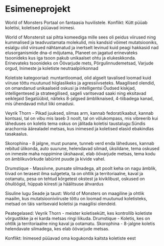 # Esimeneprojekt

World of Monsters
Portaal on fantaasia huvilistele.
Konflikt: Kütt püüab koletisi, koletised püüavad inimesi.

World of Monstersit sai pihta komeediga mille sees oli peidus viirused ning kummalised ja teadvustamata molekulid, mis kandsid võimet mutatsiooniks, esialgu olid viirsued nähtamatud ja inertselt levinud kuid peagi hakkasid nad elusorganismide dna-d mõjutama, Planeet on jagatud erinevateks tsoonideks kus iga tsoon pakub unikaalset ohtu ja elukeskkonda.
Erinevateks tsoonideks on Öövarjude mets, Põrgulinnudemetsad, Varjude orgud, Inimeste ja koletiste neutraalpiirkonnad

Koletiste kategooriad:
muntantloomad, olid algselt tavalised loomad kuid viiruse tõttu muutunud hiiglaslikeks ja agressiivseteks.
Maagilised olendid, on omandanud unikaalseid oskusi ja intelligentsi
Õudsed kiskjad, intelligentesed ja strateegilised, sageli varitsevad saaki ning eksitavad seiklejaid
Segatüübid, näiteks 8-jalgsed ämbliknaised, 4-tiibadega kanad, mis ühendavad mitut liiki omadusi. 

Veyrik Thorn - Pikad juuksed, silmas arm, kannab fedorat/kaabut, kannab kontsasi, tal on vibu mis laseb 3 noolt, tal on võlukompass, mis vibreerib kui läheduses on koletis tema oskus on jälitada koletisi
taustalugu:Sündis arachornia äärealadel metsas, kus inimesed ja koletised elasid ebakindlas tasakaalus.

Skorophina - 8 jalgne, must punane, tunneb verd enda läheduses, kannab rebitud ülikonda, auto suurune, helendavad silmad, üksildane, tema oskused on inmeste maha noppimine ükshaaval, elab öövarjude metsas, tema kodu on ämblikuvõrkude labürint puude ja kivide vahel.

Drumstique - Massiivne, punsate silmadega, alt poolt keha on nagu ämblik, tiivad on terasest ilma sulgeteta, ta on ohtlik ja territoriaalne, kaval ja ootamatu, pesa on tehtud kõrgetest okstest ja kiviklibust, oskused on õhulöögid, hüppab kiiresti ja häälitsuse ähvardus

Sisuline lugu
Seade ja taust:
World of Monsters on maagiline ja ohtlik maailm, kus mutatsiooniviiruste tõttu on loomad muutunud koletisteks, metsad on täis varitsevaid koletisi ja maagilisi olendeid.

Peategelased:
Veyrik Thorn - meister koletisekütt, kes kontrollib koletiste võrgustikke ja ei karda metsas ringi liikuda.
Drumstique - Koletis, kes on ohtlik ja territoriaalne ning kaval ja ootamatu.
Skorophina - 8-jalgne koletis helendavate silmadega, kes elab öövarjude metsas.

Konflikt:
Inimesed püüavad oma kogukonda kaitsta koletiste eest





